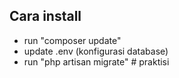 
## Cara install

- run "composer update"
- update .env (konfigurasi database)
- run "php artisan migrate"
#   p r a k t i s i  
 